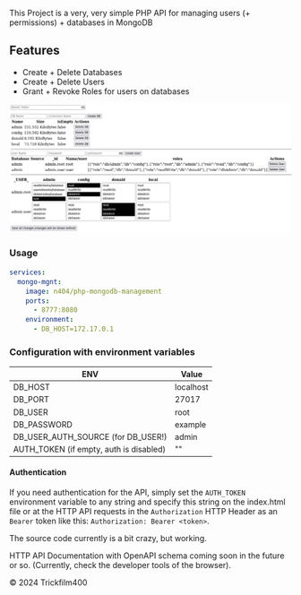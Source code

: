 This Project is a very, very simple PHP API for managing users (+ permissions) + databases in MongoDB

## Features
- Create + Delete Databases
- Create + Delete Users
- Grant + Revoke Roles for users on databases



<img src=".github/screenshot_webpage.png" alt="Website Screenshot of Usage+Features">


### Usage

```yaml
services:
  mongo-mgnt:
    image: n404/php-mongodb-management
    ports:
      - 8777:8080
    environment:
      - DB_HOST=172.17.0.1
```

### Configuration with environment variables
| ENV                                     | Value     |
|-----------------------------------------|-----------|
| DB_HOST                                 | localhost |
| DB_PORT                                 | 27017     |
| DB_USER                                 | root      | 
| DB_PASSWORD                             | example   | 
| DB_USER_AUTH_SOURCE (for DB_USER!)      | admin     | 
| AUTH_TOKEN (if empty, auth is disabled) | ""        | 

#### Authentication

If you need authentication for the API, simply set the `AUTH_TOKEN` environment variable to any string and specify this string on the index.html file or at the HTTP API requests in the `Authorization` HTTP Header as an `Bearer` token like this: `Authorization: Bearer <token>`.


The source code currently is a bit crazy, but working.

HTTP API Documentation with OpenAPI schema coming soon in the future or so. (Currently, check the developer tools of the browser).

&copy; 2024 Trickfilm400